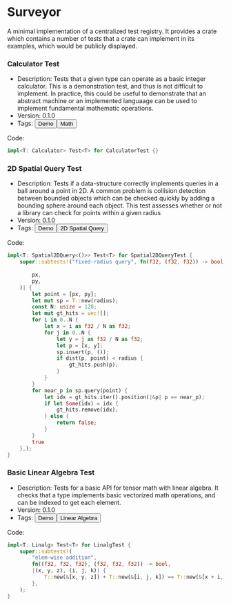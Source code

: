 # Surveyor

A minimal implementation of a centralized test registry.
It provides a crate which contains a number of tests that a crate can implement in its examples,
which would be publicly displayed.


### Calculator Test

- Description: Tests that a given type can operate as a basic integer calculator. This is a demonstration test, and thus is not difficult to implement. In practice, this could be useful to demonstrate that an abstract machine or an implemented languaage  can be used to implement fundamental mathematic operations.
- Version: 0.1.0
- Tags: <button>Demo</button><button>Math</button>

Code:
```rust
impl<T: Calculator> Test<T> for CalculatorTest {}

```

### 2D Spatial Query Test

- Description: Tests if a data-structure correctly implements queries in a ball around a
        point in 2D. A common problem is collision detection between bounded objects which can
        be checked quickly by adding a bounding sphere around each object. This test assesses
        whether or not a library can check for points within a given radius
- Version: 0.1.0
- Tags: <button>Demo</button><button>2D Spatial Query</button>

Code:
```rust
impl<T: Spatial2DQuery<()>> Test<T> for Spatial2DQueryTest {
    super::subtests!("fixed-radius query", fn(f32, (f32, f32)) -> bool, |radius,
                                                                         (
        px,
        py,
    )| {
        let point = [px, py];
        let mut sp = T::new(radius);
        const N: usize = 128;
        let mut gt_hits = vec![];
        for i in 0..N {
            let x = i as f32 / N as f32;
            for j in 0..N {
                let y = j as f32 / N as f32;
                let p = [x, y];
                sp.insert(p, ());
                if dist(p, point) < radius {
                    gt_hits.push(p);
                }
            }
        }
        for near_p in sp.query(point) {
            let idx = gt_hits.iter().position(|&p| p == near_p);
            if let Some(idx) = idx {
                gt_hits.remove(idx);
            } else {
                return false;
            }
        }
        true
    },);
}

```

### Basic Linear Algebra Test

- Description: Tests for a basic API for tensor math with linear algebra. It checks that
        a type implements basic vectorized math operations, and can be indexed to get each
        element.
- Version: 0.1.0
- Tags: <button>Demo</button><button>Linear Algebra</button>

Code:
```rust
impl<T: Linalg> Test<T> for LinalgTest {
    super::subtests!(
        "elem-wise addition",
        fn((f32, f32, f32), (f32, f32, f32)) -> bool,
        |(x, y, z), (i, j, k)| {
            T::new(&[x, y, z]) + T::new(&[i, j, k]) == T::new(&[x + i, y + j, z + k])
        },
    );
}

```
